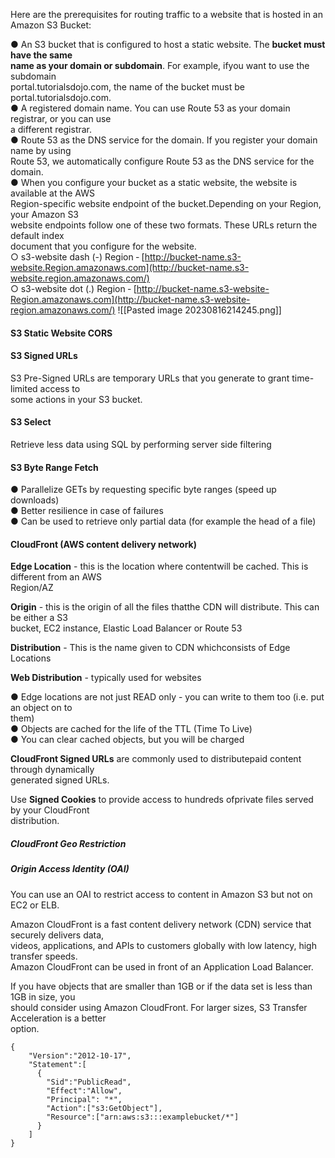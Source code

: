 Here are the prerequisites for routing traffic to a website that is hosted in an Amazon S3 Bucket:

● An S3 bucket that is configured to host a static website. The **bucket must have the same  
name as your domain or subdomain**. For example, ifyou want to use the subdomain  
portal.tutorialsdojo.com, the name of the bucket must be portal.tutorialsdojo.com.  
● A registered domain name. You can use Route 53 as your domain registrar, or you can use  
a different registrar.  
● Route 53 as the DNS service for the domain. If you register your domain name by using  
Route 53, we automatically configure Route 53 as the DNS service for the domain.  
● When you configure your bucket as a static website, the website is available at the AWS  
Region-specific website endpoint of the bucket.Depending on your Region, your Amazon S3  
website endpoints follow one of these two formats. These URLs return the default index  
document that you configure for the website.  
○ s3-website dash (-) Region ‐ [http://bucket-name.s3-website.Region.amazonaws.com](http://bucket-name.s3-website.region.amazonaws.com/)  
○ s3-website dot (.) Region ‐ [http://bucket-name.s3-website-Region.amazonaws.com](http://bucket-name.s3-website-region.amazonaws.com/)
![[Pasted image 20230816214245.png]]
#### S3 Static Website CORS

#### S3 Signed URLs

S3 Pre-Signed URLs are temporary URLs that you generate to grant time-limited access to  
some actions in your S3 bucket.

#### S3 Select

Retrieve less data using SQL by performing server side filtering

#### S3 Byte Range Fetch

● Parallelize GETs by requesting specific byte ranges (speed up downloads)  
● Better resilience in case of failures  
● Can be used to retrieve only partial data (for example the head of a file)

#### CloudFront (AWS content delivery network)

**Edge Location** - this is the location where contentwill be cached. This is different from an AWS  
Region/AZ

**Origin** - this is the origin of all the files thatthe CDN will distribute. This can be either a S3  
bucket, EC2 instance, Elastic Load Balancer or Route 53

**Distribution** - This is the name given to CDN whichconsists of Edge Locations

**Web Distribution** - typically used for websites

● Edge locations are not just READ only - you can write to them too (i.e. put an object on to  
them)  
● Objects are cached for the life of the TTL (Time To Live)  
● You can clear cached objects, but you will be charged

**CloudFront Signed URLs** are commonly used to distributepaid content through dynamically  
generated signed URLs.

Use **Signed Cookies** to provide access to hundreds ofprivate files served by your CloudFront  
distribution.

##### CloudFront Geo Restriction

##### Origin Access Identity (OAI)

You can use an OAI to restrict access to content in Amazon S3 but not on EC2 or ELB.

Amazon CloudFront is a fast content delivery network (CDN) service that securely delivers data,  
videos, applications, and APIs to customers globally with low latency, high transfer speeds.  
Amazon CloudFront can be used in front of an Application Load Balancer.

If you have objects that are smaller than 1GB or if the data set is less than 1GB in size, you  
should consider using Amazon CloudFront. For larger sizes, S3 Transfer Acceleration is a better  
option.

```
{
    "Version":"2012-10-17",
    "Statement":[
      {
        "Sid":"PublicRead",
        "Effect":"Allow",
        "Principal": "*",
        "Action":["s3:GetObject"],
        "Resource":["arn:aws:s3:::examplebucket/*"]
      }
    ]
}
```